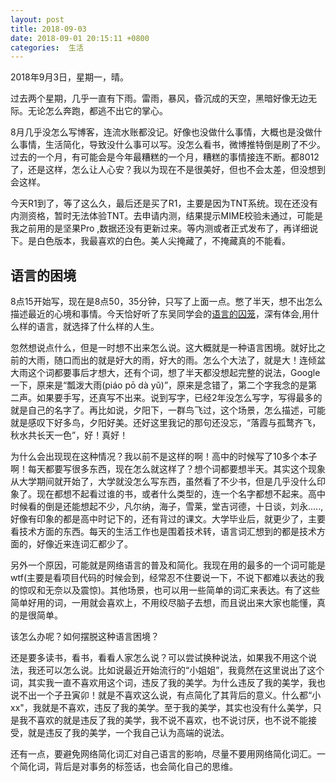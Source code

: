 ```yaml
---
layout: post
title: 2018-09-03
date: 2018-09-01 20:15:11 +0800
categories:  生活
---
```


2018年9月3日，星期一，晴。

过去两个星期，几乎一直有下雨。雷雨，暴风，昏沉成的天空，黑暗好像无边无际。无论怎么奔跑，都逃不出它的掌心。

8月几乎没怎么写博客，连流水账都没记。好像也没做什么事情，大概也是没做什么事情，生活简化，导致没什么事可以写。没怎么看书，微博推特倒是刷了不少。过去的一个月，有可能会是今年最糟糕的一个月，糟糕的事情接连不断。都8012了，还是这样，怎么让人心安？我以为现在不是很美好，但也不会太差，但没想到会这样。

今天R1到了，等了这么久，最后还是买了R1，主要是因为TNT系统。现在还没有内测资格，暂时无法体验TNT。去申请内测，结果提示MIME校验未通过，可能是我之前用的是坚果Pro ,数据还没有更新过来。等内测或者正式发布了，再详细说下。是白色版本，我最喜欢的白色。美人尖掩藏了，不掩藏真的不能看。

## 语言的困境
8点15开始写，现在是8点50，35分钟，只写了上面一点。憋了半天，想不出怎么描述最近的心境和事情。今天恰好听了东吴同学会的[语言的囚笼](https://www.ximalaya.com/shangye/8475135/41319462)，深有体会,用什么样的语言，就选择了什么样的人生。

忽然想说点什么，但是一时想不出来怎么说。这大概就是一种语言困境。就好比之前的大雨，随口而出的就是好大的雨，好大的雨。怎么个大法了，就是大！连倾盆大雨这个词都要事后才想大，还有个词，想了半天都没想起完整的说法，Google一下，原来是“瓢泼大雨(piáo pō dà yǔ)”，原来是念错了，第二个字我念的是第二声。如果要手写，还真写不出来。说到写字，已经2年没怎么写字，写得最多的就是自己的名字了。再比如说，夕阳下，一群鸟飞过，这个场景，怎么描述，可能就是感叹下好多鸟，夕阳好美。还好这里我记的那句还没忘，“落霞与孤鹜齐飞，秋水共长天一色”，好！真好！

为什么会出现现在这种情况？我以前不是这样的啊！高中的时候写了10多个本子啊！每天都要写很多东西，现在怎么就这样了？想个词都要想半天。其实这个现象从大学期间就开始了，大学就没怎么写东西，虽然看了不少书，但是几乎没什么印象了。现在都想不起看过谁的书，或者什么类型的，连一个名字都想不起来。高中时候看的倒是还能想起不少，凡尔纳，海子，雪莱，堂吉诃德，十日谈，刘永.....,好像有印象的都是高中时记下的，还有背过的课文。大学毕业后，就更少了，主要看技术方面的东西。每天的生活工作也是围着技术转，语言词汇想到的都是技术方面的，好像近来连词汇都少了。

另外一个原因，可能就是网络语言的普及和简化。我现在用的最多的一个词可能是wtf(主要是看项目代码的时候会到，经常忍不住要说一下，不说下都难以表达的我的惊叹和无奈以及震惊)。其他场景，也可以用一些简单的词汇来表达。有了这些简单好用的词，一用就会喜欢上，不用绞尽脑子去想，而且说出来大家也能懂，真的是很简单。

该怎么办呢？如何摆脱这种语言困境？

还是要多读书，看书，看看人家怎么说？可以尝试换种说法，如果我不用这个说法，我还可以怎么说。比如说最近开始流行的“小姐姐”，我竟然在这里说出了这个词，其实我一直不喜欢用这个词，违反了我的美学。为什么违反了我的美学，我也说不出一个子丑寅卯！就是不喜欢这么说，有点简化了其背后的意义。什么都“小xx"，我就是不喜欢，违反了我的美学。至于我的美学，其实也没有什么美学，只是我不喜欢的就是违反了我的美学，我不说不喜欢，也不说讨厌，也不说不能接受，就是违反了我的美学，一个我自己认为高端的说法。

还有一点，要避免网络简化词汇对自己语言的影响，尽量不要用网络简化词汇。一个简化词，背后是对事务的标签话，也会简化自己的思维。









